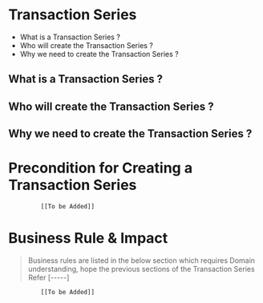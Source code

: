# Transaction Series

* What is a Transaction Series ?
* Who will create the Transaction Series ?
* Why we need to create the Transaction Series ? 

## What is a Transaction Series ?
## Who will create the Transaction Series ?
## Why we need to create the Transaction Series ? 

# Precondition for Creating a Transaction Series




             [[To be Added]]
 




# Business Rule & Impact 

> Business rules are listed in the below section which requires Domain understanding, hope the previous sections of the Transaction Series Refer [-----]


             [[To be Added]]
 


